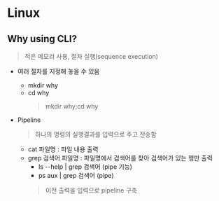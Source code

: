 # Linux

## Why using CLI?
> 적은 메모리 사용, 절차 실행(sequence execution)

- 여러 절차를 지정해 놓을 수 있음
  - mkdir why
  - cd why
    > mkdir why;cd why

- Pipeline
  > 하나의 명령의 실행결과를 입력으로 주고 전송함 
  - cat 파일명 : 파일 내용 출력
  - grep 검색어 파일명 : 파일명에서 검색어를 찾아 검색어가 있는 행만 출력
    - ls --help | grep 검색어 (pipe 기능)
    - ps aux | grep 검색어 (pipe)
    > 이전 출력을 입력으로 pipeline 구축